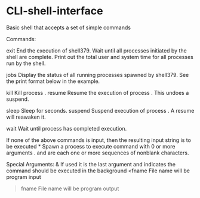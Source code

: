# CLI-shell-interface
Basic shell that accepts a set of simple commands

Commands: 

exit 
End the execution of shell379. Wait until all processes initiated by the
shell are complete. Print out the total user and system time for all
processes run by the shell.

jobs 
Display the status of all running processes spawned by shell379. See
the print format below in the example.

kill 
<int> Kill process <int>.
resume 
<int> Resume the execution of process <int>. This undoes a suspend.
  
sleep 
<int> Sleep for <int> seconds.
suspend 
<int> Suspend execution of process <int>. A resume will reawaken it.
  
wait 
<pid> Wait until process <int> has completed execution.

If none of the above commands is input, then the resulting input string is to be executed
<cmd> <arg>* Spawn a process to execute command <cmd> with 0 or more arguments
<arg>. <cmd> and <arg> are each one or more sequences of nonblank characters.

Special Arguments:
&
If used it is the last argument and indicates the command should be executed in the background
<fname
File name will be program input
>fname
File name will be program output
